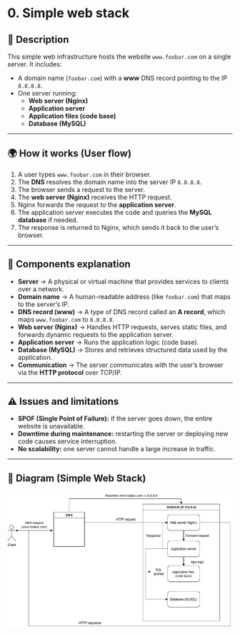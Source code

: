 # 0. Simple web stack

## 📌 Description

This simple web infrastructure hosts the website `www.foobar.com` on a single server.
It includes:

- A domain name (`foobar.com`) with a **www** DNS record pointing to the IP `8.8.8.8`.
- One server running:
  - **Web server (Nginx)**
  - **Application server**
  - **Application files (code base)**
  - **Database (MySQL)**

---

## 🌍 How it works (User flow)

1. A user types `www.foobar.com` in their browser.
2. The **DNS** resolves the domain name into the server IP `8.8.8.8`.
3. The browser sends a request to the server.
4. The **web server (Nginx)** receives the HTTP request.
5. Nginx forwards the request to the **application server**.
6. The application server executes the code and queries the **MySQL database** if needed.
7. The response is returned to Nginx, which sends it back to the user’s browser.

---

## 🔧 Components explanation

- **Server** → A physical or virtual machine that provides services to clients over a network.
- **Domain name** → A human-readable address (like `foobar.com`) that maps to the server’s IP.
- **DNS record (www)** → A type of DNS record called an **A record**, which maps `www.foobar.com` to `8.8.8.8`.
- **Web server (Nginx)** → Handles HTTP requests, serves static files, and forwards dynamic requests to the application server.
- **Application server** → Runs the application logic (code base).
- **Database (MySQL)** → Stores and retrieves structured data used by the application.
- **Communication** → The server communicates with the user’s browser via the **HTTP protocol** over TCP/IP.

---

## ⚠️ Issues and limitations

- **SPOF (Single Point of Failure):** if the server goes down, the entire website is unavailable.
- **Downtime during maintenance:** restarting the server or deploying new code causes service interruption.
- **No scalability:** one server cannot handle a large increase in traffic.

---

## 📸 Diagram (Simple Web Stack)

![One server web infrastructure](diagramme_task0.png)
